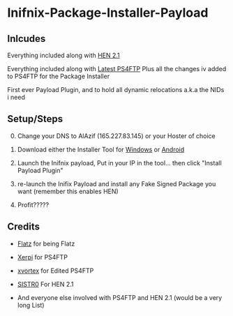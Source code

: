 # Inifnix-Package-Installer-Payload

## Inlcudes

Everything included along with [HEN 2.1](https://github.com/SiSTR0/ps4-hen-vtx)

Everything included along with [Latest PS4FTP](https://github.com/xvortex/ps4-ftp-vtx)
Plus all the changes iv added to PS4FTP for the Package Installer

First ever Payload Plugin, and to hold all dynamic relocations a.k.a the NIDs i need


## Setup/Steps

0. Change your DNS to AlAzif (165.227.83.145) or your Hoster of choice

1. Download either the Installer Tool for [Windows](https://t.co/Of7jduI4yq) or [Android](https://play.google.com/store/apps/details?id=com.darksoftware.pkginstaller2)

2. Launch the Inifnix payload, Put in your IP in the tool... then click "Install Payload Plugin"

3. re-launch the Inifix Payload and install any Fake Signed Package you want (remember this enables HEN)

4. Profit?????

## Credits

- [Flatz](https://twitter.com/flat_z) for being Flatz
- [Xerpi](https://twitter.com/xerpi) for PS4FTP
- [xvortex](https://github.com/xvortex/ps4-ftp-vtx) for Edited PS4FTP
- [SISTR0](https://github.com/SiSTR0/ps4-hen-vtx) For HEN 2.1

- And everyone else involved with PS4FTP and HEN 2.1 (would be a very long List)


